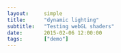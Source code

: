 ```yaml
---
layout:     simple
title:      "dynamic lighting"
subtitle:   "Testing webGL shaders"
date:       2015-02-06 12:00:00
tags:		["demo"]
---
```

<!-- Canvas placeholder -->
<div id="screen"></div>
